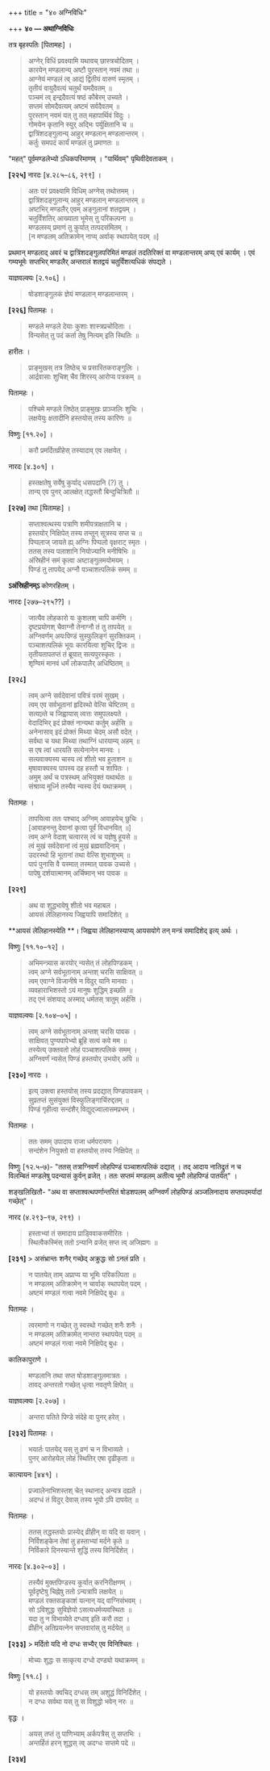 +++
title = "४० अग्निविधिः"

+++
**४० — अथाग्निविधिः**

तत्र बृहस्पतिः [पितामहः] ।

> अग्नेर् विधिं प्रवक्ष्यामि यथावच् छास्त्रचोदितम् ।  
> कारयेन् मण्डलान्य् अष्टौ पुरस्तान् नवमं तथा ॥  
> आग्नेयं मण्डलं त्व् आद्यं द्वितीयं वारुणं स्मृतम् ।  
> तृतीयं वायुदैवत्यं चतुर्थं यमदैवतम् ॥  
> पञ्चमं त्व् इन्द्रदैवत्यं षष्ठं कौबेरम् उच्यते ।  
> सप्तमं सोमदैवत्यम् अष्टमं सर्वदैवतम् ॥  
> पुरस्तान् नवमं यत् तु तत् महापार्थिवं विदुः ।  
> गोमयेन कृतानि स्युर् अद्भिः पर्युक्षितानि च ॥  
> द्वात्रिंशदङ्गुलान्य् आहुर् मण्डलान् मण्डलान्तरम् ।  
> कर्तुः समपदं कार्यं मण्डलं तु प्रमाणतः ॥

"महत्" पूर्वमण्डलेभ्यो ऽधिकपरिमाणम् । "पार्थिवम्" पृथिवीदेवताकम् ।

**[२२५]** नारदः [४.२८५–८६, २९९] ।

> अतः परं प्रवक्ष्यामि विधिम् अग्नेस् तथोत्तमम् ।  
> द्वात्रिंशदङ्गुलान्य् आहुर् मण्डलान् मण्डलान्तरम् ॥  
> अष्टभिर् मण्डलैर् एवम् अङ्गुलानां शतद्वयम् ।  
> चतुर्विंशतिर् आख्याता भूमेस् तु परिकल्पना ॥  
> मण्डलस्य् प्रमाणं तु कुर्यात् तत्पदसंमितम् ।  
> [न मण्डलम् अतिक्रामेन् नाप्य् अर्वाक् स्थापयेत् पदम् ॥]

प्रथमान् मण्डलाद् अवरं च द्वात्रिंशदङ्गुलपरिमितं मण्डलं तदतिरिक्तं वा मण्डलान्तरम् अप्य् एवं कार्यम् । एवं गम्यभूमेः सप्तभिर् मण्डलैर् अन्तरालं शतद्वयं चतुर्विंशत्यधिकं संपद्यते ।

याज्ञवल्क्यः [२.१०६] ।

> षोडशाङ्गुलकं ज्ञेयं मण्डलान् मण्डलान्तरम् ।

**[२२६]** पितामहः ।

> मण्डले मण्डले देयाः कुशाः शास्त्रप्रचोदिताः ।  
> विन्यसेत् तु पदं कर्ता तेषु नित्यम् इति स्थितिः ॥

हारीतः ।

> प्राङ्मुखस् तत्र तिष्ठेच् च प्रसारितकराङ्गुलिः ।  
> आर्द्रवासाः शुचिश् चैव शिरस्य् आरोप्य पत्रकम् ॥

पितामहः ।

> पश्चिमे मण्डले तिष्ठेत् प्राङ्मुखः प्राञ्जलिः शुचिः ।  
> लक्षयेयुः क्षतादीनि हस्तयोस् तस्य कारिणः ॥

विष्णुः [११.२०] ।

> करौ प्रमर्दितव्रीहेस् तस्यादाव् एव लक्षयेत् ।

नारदः [४.३०१] ।

> हस्तक्षतेषु सर्वेषु कुर्याद् धसपदानि (?) तु ।  
> तान्य् एव पुनर् आलक्षेत् तद्धस्तौ बिन्दुचित्रितौ ॥

**[२२७]** तथा [पितामहः] ।

> सप्ताश्वत्थस्य पत्राणि शमीपत्राक्षतानि च ।  
> हस्तयोर् निक्षिपेत् तस्य तन्तून् सूत्रस्य सप्त च ॥  
> पिप्पलाज् जायते ह्य् अग्निः पिप्पलो वृक्षराट् स्मृतः ।  
> ततस् तस्य पलाशानि नियोज्यानि मनीषिभिः ॥  
> अंस्रिहीनं समं कृत्वा अष्टाङ्गुलमयोमयम् ।  
> पिण्डं तु तापयेद् अग्नौ पञ्चाशत्पलिकं समम् ॥

**ऽअंस्रिहीनम्ऽ** कोणरहितम् ।

नारदः [२७७–२९५??] ।

> जात्यैव लोहकारो यः कुशलश् चापि कर्मणि ।  
> दृष्टप्रयोगश् चैवाग्नौ तेनाग्नौ तं तु तापयेत् ॥  
> अग्निवर्णम् अयःपिण्डं सुस्फुलिङ्गं सुरक्तिकम् ।  
> पञ्चाशत्पलिकं भूयः कारयित्वा शुचिर् द्विजः ॥  
> तृतीयतापतप्तं तं ब्रूयात् सत्यपुरस्कृतः ।  
> शृण्विमं मानवं धर्मं लोकपालैर् अधिष्ठितम् ॥

**[२२८]**  
> त्वम् अग्ने सर्वदेवानां पवित्रं परमं सुखम् ।  
> त्वम् एव सर्वभूतानां हृदिस्थो वेत्सि चेष्टितम् ॥  
> सत्यान्र्ते च जिह्वायास् त्वत्तः समुपलक्ष्यते ।  
> वेदादिभिर् इदं प्रोक्तं नान्यथा कर्तुम् अर्हसि ॥  
> अनेनासाव् इदं प्रोक्तं मिथ्या चेदम् असौ वदेत् ।  
> सर्वथा च यथा मिथ्या तथाग्निं धारयाम्य् अहम् ॥  
> स एष त्वां धारयति सत्येनानेन मानवः ।  
> सत्यवाक्यस्य चास्य त्वं शीतो भव हुताशन ॥  
> मृषावाक्यस्य पापस्य दह हस्तौ च शापितः ।  
> अमुम् अर्थं च पत्रस्थम् अभियुक्तं यथार्थतः ॥  
> संश्राव्य मूर्ध्नि तस्यैव न्यस्य देयं यथाक्रमम् ।

पितामहः ।

> तापयित्वा ततः पश्चाद् अग्निम् आवाहयेच् छुचिः ।  
> [आवाहनन्तु देवानां कृत्वा पूर्वं विधानवित् ॥]  
> त्वम् अग्ने वेदाश् चत्वारस् त्वं च यज्ञेषु हूयसे ॥  
> त्वं मुखं सर्वदेवानां त्वं मुखं ब्रह्मवादिनाम् ।  
> उदरस्थो हि भूतानां तथा वेत्सि शुभाशुभम् ॥  
> पापं पुनासि वै यस्मात् तस्मात् पावक उच्यसे ।  
> पापेषु दर्शयात्मानम् अर्चिष्मान् भव पावक ॥

**[२२९]**  
> अथ वा शुद्धभावेषु शीतो भव महाबल ।  
> आयसं लेलिहानस्य जिह्वयापि समादिशेत् ॥

**आयसं लेलिहानस्येति **। जिह्वया लेलिहानस्याप्य् आयसयोगे तन् मन्त्रं समादिशेद् इत्य् अर्थः ।

विष्णुः [११.१०–१२] ।

> अभिमन्त्र्यास करयोर् न्यसेत् तं लोहपिण्डकम् ।  
> त्वम् अग्ने सर्वभूतानाम् अन्तश् चरसि साक्षिवत् ॥  
> त्वम् एवाग्ने विजानीषे न विदुर् यानि मानवाः ।  
> व्यवहाराभिशस्तो ऽयं मानुषः शुद्धिम् इच्छति ॥  
> तद् एनं संशयाद् अस्माद् धर्मतस् त्रातुम् अर्हसि ।

याज्ञवल्क्यः [२.१०४–०५] ।

> त्वम् अग्ने सर्वभूतानाम् अन्तश् चरसि पावक ।  
> साक्षिवत् पुण्यपापेभ्यो ब्रूहि सत्यं कवे मम ॥  
> तस्येत्य् उक्तवतो लोहं पञ्चाशत्पलिकं समम् ।  
> अग्निवर्णं न्यसेत् पिण्डं हस्तयोर् उभयोर् अपि ॥

**[२३०]** नारदः ।

> इत्य् उक्त्वा हस्तयोस् तस्य प्रदद्यात् पिण्डपावकम् ।  
> सुप्रतप्तं सुसंयुक्तं विस्फुलिङ्गार्चिरुद्दतम् ॥  
> पिण्डं गृहीत्वा सन्दंशैर् विद्युद्ज्वालासमप्रभम् ।

पितामहः ।

> ततः समम् उपादाय राजा धर्मपरायणः ।  
> सन्दंशेन नियुक्तो वा हस्तयोस् तस्य निक्षिपेत् ॥

विष्णुः [१२.५–७)- "ततस् तत्राग्निवर्णं लोहपिण्डं पञ्चाशत्पलिकं दद्यात् । तद् आदाय नातिद्रुतं न च विलम्बितं मण्डलेषु पदन्यासं कुर्वन् व्रजेत् । ततः सप्तमं मण्डलम् अतीत्य भूमौ लोहपिण्डं पातयेत्" ।

शङ्खलिखितौ- "अथ वा सप्ताश्वत्थपर्णान्तरितं षोडशपलम् अग्निवर्णं लोहपिण्डं अञ्जलिनादाय सप्तपदमर्यादां गच्छेत्" ।

नारद (४.२९३–९७, २९९) ।

> हस्ताभ्यां तं समादाय प्राड्विवाकसमीरितः ।  
> स्थित्वैकस्मिंस् ततो ऽन्यानि व्रजेत् सप्त त्व् अजिह्मगः ॥

**[२३१]** > असंभ्रान्तः शनैर् गच्छेद् अक्रुद्धः सो ऽनलं प्रति ।  
> न पातयेत् ताम् अप्राप्य या भूमिः परिकल्पिता ॥  
> न मण्डलम् अतिक्रामेन् न चार्वाक् स्थापयेत् पदम् ।  
> अष्टमं मण्डलं गत्वा नवमे निक्षिपेद् बुधः ॥

पितामहः ।

> त्वरमाणो न गच्छेत् तु स्वस्थो गच्छेत् शनैः शनैः ।  
> न मण्डलम् अतिक्रामेत् नान्तरा स्थापयेत् पदम् ॥  
> अष्टमं मण्डलं गत्वा नवमे निक्षिपेद् बुधः ।

कालिकापुराणे ।

> मण्डलानि तथा सप्त षोडशाङ्गुलमात्रतः ।  
> तावद् अन्तरतो गच्छेत् धृत्वा नवतृणे क्षिपेत् ॥

याज्ञवल्क्यः [२.२०७] ।

> अन्तरा पतिते पिण्डे संदेहे वा पुनर् हरेत् ।

**[२३२]** पितामहः ।

> भयार्तः पातयेद् यस् तु व्रणं च न विभाव्यते ।  
> पुनर् आरोहयेल् लोहं स्थितिर् एषा दृढीकृता ॥

कात्यायनः [४४१] ।

> प्रज्वालेनाभिशस्तश् चेत् स्थानाद् अन्यत्र दह्यते ।  
> अदग्धं तं विदुर् देवास् तस्य भूयो ऽपि दापयेत् ॥

पितामहः ।

> ततस् तद्धस्तयोः प्रास्येद् व्रीहीन् वा यदि वा यवान् ।  
> निर्विशङ्केन तेषां तु हस्ताभ्यां मर्दने कृते ॥  
> निर्विकारे दिनस्यान्ते शुद्धिं तस्य विनिर्दिशेत् ।

नारदः [४.३०२–०३] ।

> तस्यैवं मुक्तपिण्डस्य कुर्यात् करनिरीक्षणम् ।  
> पूर्वदृष्टेषु चिह्नेषु ततो ऽन्यत्रापि लक्षयेत् ॥  
> मण्डलं रक्तसङ्काशं यत्नान् यद् वाग्निसंभवम् ।  
> सो ऽविशुद्धः सुविज्ञेयो ऽसत्यधर्मव्यवस्थितः ॥  
> यदा तु न विभाव्येते दग्धाव् इति करौ तदा ।  
> व्रीहीन् अतिप्रयत्नेन सप्तवारांस् तु मर्दयेत् ॥

**[२३३]** > मर्दितो यदि नो दग्धः सभ्यैर् एव विनिश्चितः ।  
> मोच्यः शुद्धः स सत्कृत्य दग्धो दण्ड्यो यथाक्रमम् ॥

विष्णुः [११.८] ।

> यो हस्तयोः क्वचिद् दग्धस् तम् अशुद्धं विनिर्दिशेत् ।  
> न दग्धः सर्वथा यस् तु स विशुद्धो भवेन् नरः ॥

वृद्धः ।

> अयस् तप्तं तु पाणिभ्याम् अर्कपत्रैस् तु सप्तभिः ।  
> अन्तर्हितं हरन् शुद्धस् त्व् अदग्धः सप्तमे पदे ॥

**[२३४]**

